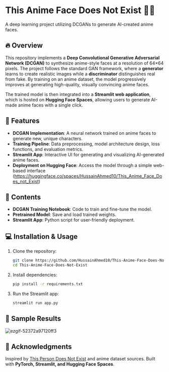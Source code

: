 # This Anime Face Does Not Exist 🎨🤖  

A deep learning project utilizing DCGANs to generate AI-created anime faces.  

## 🔥 Overview  
This repository implements a **Deep Convolutional Generative Adversarial Network (DCGAN)** to synthesize anime-style faces at a resolution of 64×64 pixels. The project follows the standard GAN framework, where a **generator** learns to create realistic images while a **discriminator** distinguishes real from fake. By training on an anime dataset, the model progressively improves at generating high-quality, visually convincing anime faces.  

The trained model is then integrated into a **Streamlit web application**, which is hosted on **Hugging Face Spaces**, allowing users to generate AI-made anime faces with a single click.  

## 🚀 Features  
- **DCGAN Implementation**: A neural network trained on anime faces to generate new, unique characters.  
- **Training Pipeline**: Data preprocessing, model architecture design, loss functions, and evaluation metrics.  
- **Streamlit App**: Interactive UI for generating and visualizing AI-generated anime faces.  
- **Deployment on Hugging Face**: Access the model through a simple web-based interface (https://huggingface.co/spaces/HussainAhmed10/This_Anime_Face_Does_not_Exist)

## 📂 Contents  
- **DCGAN Training Notebook**: Code to train and fine-tune the model.  
- **Pretrained Model**: Save and load trained weights.  
- **Streamlit App**: Python script for user-friendly deployment.  

## 💻 Installation & Usage  
1. Clone the repository:  
   ```bash  
   git clone https://github.com/HussainAhmed10/This-Anime-Face-Does-Not-Exist.git  
   cd This-Anime-Face-Does-Not-Exist  
   ```  
2. Install dependencies:  
   ```bash  
   pip install -r requirements.txt  
   ```  
3. Run the Streamlit app:  
   ```bash  
   streamlit run app.py  
   ```  

## 📸 Sample Results  
![ezgif-52372a97120ff3](https://github.com/user-attachments/assets/130cf1d4-519d-418a-965d-90b04f71e044)



## 📜 Acknowledgments  
Inspired by [This Person Does Not Exist](https://thispersondoesnotexist.com/) and anime dataset sources. Built with **PyTorch, Streamlit, and Hugging Face Spaces**.  
